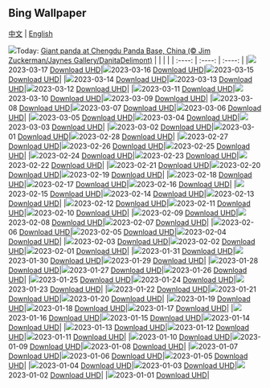 ## Bing Wallpaper
[中文](README.md) | [English](README_en.md)

![](https://www.bing.com/th?id=OHR.ChengduPanda_EN-US7206176908_UHD.jpg&w=1000)Today: [Giant panda at Chengdu Panda Base, China (© Jim Zuckerman/Jaynes Gallery/DanitaDelimont)](https://www.bing.com/th?id=OHR.ChengduPanda_EN-US7206176908_UHD.jpg)
|      |      |      |
| :----: | :----: | :----: |
|![](https://www.bing.com/th?id=OHR.ChengduPanda_EN-US7206176908_UHD.jpg&rf=LaDigue_UHD.jpg&pid=hp&w=384&h=216&rs=1&c=4)2023-03-17 [Download UHD](https://www.bing.com/th?id=OHR.ChengduPanda_EN-US7206176908_UHD.jpg)|![](https://www.bing.com/th?id=OHR.AgueroSpain_EN-US7079433596_UHD.jpg&rf=LaDigue_UHD.jpg&pid=hp&w=384&h=216&rs=1&c=4)2023-03-16 [Download UHD](https://www.bing.com/th?id=OHR.AgueroSpain_EN-US7079433596_UHD.jpg)|![](https://www.bing.com/th?id=OHR.CyprusMaze_EN-US7012705307_UHD.jpg&rf=LaDigue_UHD.jpg&pid=hp&w=384&h=216&rs=1&c=4)2023-03-15 [Download UHD](https://www.bing.com/th?id=OHR.CyprusMaze_EN-US7012705307_UHD.jpg)|
|![](https://www.bing.com/th?id=OHR.LionessesNap_EN-US6947230556_UHD.jpg&rf=LaDigue_UHD.jpg&pid=hp&w=384&h=216&rs=1&c=4)2023-03-14 [Download UHD](https://www.bing.com/th?id=OHR.LionessesNap_EN-US6947230556_UHD.jpg)|![](https://www.bing.com/th?id=OHR.TheaterRomania_EN-US6839059395_UHD.jpg&rf=LaDigue_UHD.jpg&pid=hp&w=384&h=216&rs=1&c=4)2023-03-13 [Download UHD](https://www.bing.com/th?id=OHR.TheaterRomania_EN-US6839059395_UHD.jpg)|![](https://www.bing.com/th?id=OHR.LongWharf_EN-US6625072596_UHD.jpg&rf=LaDigue_UHD.jpg&pid=hp&w=384&h=216&rs=1&c=4)2023-03-12 [Download UHD](https://www.bing.com/th?id=OHR.LongWharf_EN-US6625072596_UHD.jpg)|
|![](https://www.bing.com/th?id=OHR.EdaleValley_EN-US6544571023_UHD.jpg&rf=LaDigue_UHD.jpg&pid=hp&w=384&h=216&rs=1&c=4)2023-03-11 [Download UHD](https://www.bing.com/th?id=OHR.EdaleValley_EN-US6544571023_UHD.jpg)|![](https://www.bing.com/th?id=OHR.WaimeaRainbow_EN-US1376447893_UHD.jpg&rf=LaDigue_UHD.jpg&pid=hp&w=384&h=216&rs=1&c=4)2023-03-10 [Download UHD](https://www.bing.com/th?id=OHR.WaimeaRainbow_EN-US1376447893_UHD.jpg)|![](https://www.bing.com/th?id=OHR.IntlWomensDayChange_EN-US1089722389_UHD.jpg&rf=LaDigue_UHD.jpg&pid=hp&w=384&h=216&rs=1&c=4)2023-03-09 [Download UHD](https://www.bing.com/th?id=OHR.IntlWomensDayChange_EN-US1089722389_UHD.jpg)|
|![](https://www.bing.com/th?id=OHR.YuanyangChina_EN-US0997293657_UHD.jpg&rf=LaDigue_UHD.jpg&pid=hp&w=384&h=216&rs=1&c=4)2023-03-08 [Download UHD](https://www.bing.com/th?id=OHR.YuanyangChina_EN-US0997293657_UHD.jpg)|![](https://www.bing.com/th?id=OHR.IcelandHorses_EN-US0725710929_UHD.jpg&rf=LaDigue_UHD.jpg&pid=hp&w=384&h=216&rs=1&c=4)2023-03-07 [Download UHD](https://www.bing.com/th?id=OHR.IcelandHorses_EN-US0725710929_UHD.jpg)|![](https://www.bing.com/th?id=OHR.TokyoMoat_EN-US9901957262_UHD.jpg&rf=LaDigue_UHD.jpg&pid=hp&w=384&h=216&rs=1&c=4)2023-03-06 [Download UHD](https://www.bing.com/th?id=OHR.TokyoMoat_EN-US9901957262_UHD.jpg)|
|![](https://www.bing.com/th?id=OHR.PicoVolcano_EN-US0491099827_UHD.jpg&rf=LaDigue_UHD.jpg&pid=hp&w=384&h=216&rs=1&c=4)2023-03-05 [Download UHD](https://www.bing.com/th?id=OHR.PicoVolcano_EN-US0491099827_UHD.jpg)|![](https://www.bing.com/th?id=OHR.OrcaNorway_EN-US0377841310_UHD.jpg&rf=LaDigue_UHD.jpg&pid=hp&w=384&h=216&rs=1&c=4)2023-03-04 [Download UHD](https://www.bing.com/th?id=OHR.OrcaNorway_EN-US0377841310_UHD.jpg)|![](https://www.bing.com/th?id=OHR.NegratinSpain_EN-US0285047102_UHD.jpg&rf=LaDigue_UHD.jpg&pid=hp&w=384&h=216&rs=1&c=4)2023-03-03 [Download UHD](https://www.bing.com/th?id=OHR.NegratinSpain_EN-US0285047102_UHD.jpg)|
|![](https://www.bing.com/th?id=OHR.SuffrageMonumentDC_EN-US0188045009_UHD.jpg&rf=LaDigue_UHD.jpg&pid=hp&w=384&h=216&rs=1&c=4)2023-03-02 [Download UHD](https://www.bing.com/th?id=OHR.SuffrageMonumentDC_EN-US0188045009_UHD.jpg)|![](https://www.bing.com/th?id=OHR.AtraniAmalfi_EN-US0095082556_UHD.jpg&rf=LaDigue_UHD.jpg&pid=hp&w=384&h=216&rs=1&c=4)2023-03-01 [Download UHD](https://www.bing.com/th?id=OHR.AtraniAmalfi_EN-US0095082556_UHD.jpg)|![](https://www.bing.com/th?id=OHR.PolarBearFrost_EN-US9888741440_UHD.jpg&rf=LaDigue_UHD.jpg&pid=hp&w=384&h=216&rs=1&c=4)2023-02-28 [Download UHD](https://www.bing.com/th?id=OHR.PolarBearFrost_EN-US9888741440_UHD.jpg)|
|![](https://www.bing.com/th?id=OHR.CanopyPeru_EN-US9715922202_UHD.jpg&rf=LaDigue_UHD.jpg&pid=hp&w=384&h=216&rs=1&c=4)2023-02-27 [Download UHD](https://www.bing.com/th?id=OHR.CanopyPeru_EN-US9715922202_UHD.jpg)|![](https://www.bing.com/th?id=OHR.BryceAnniv_EN-US9498074213_UHD.jpg&rf=LaDigue_UHD.jpg&pid=hp&w=384&h=216&rs=1&c=4)2023-02-26 [Download UHD](https://www.bing.com/th?id=OHR.BryceAnniv_EN-US9498074213_UHD.jpg)|![](https://www.bing.com/th?id=OHR.RichmondParkDuck_EN-US9381974155_UHD.jpg&rf=LaDigue_UHD.jpg&pid=hp&w=384&h=216&rs=1&c=4)2023-02-25 [Download UHD](https://www.bing.com/th?id=OHR.RichmondParkDuck_EN-US9381974155_UHD.jpg)|
|![](https://www.bing.com/th?id=OHR.BlueWinterParis_EN-US2358774284_UHD.jpg&rf=LaDigue_UHD.jpg&pid=hp&w=384&h=216&rs=1&c=4)2023-02-24 [Download UHD](https://www.bing.com/th?id=OHR.BlueWinterParis_EN-US2358774284_UHD.jpg)|![](https://www.bing.com/th?id=OHR.FreedomRallyChi_EN-US2565810173_UHD.jpg&rf=LaDigue_UHD.jpg&pid=hp&w=384&h=216&rs=1&c=4)2023-02-23 [Download UHD](https://www.bing.com/th?id=OHR.FreedomRallyChi_EN-US2565810173_UHD.jpg)|![](https://www.bing.com/th?id=OHR.MardiGrasNOLA_EN-US2138635038_UHD.jpg&rf=LaDigue_UHD.jpg&pid=hp&w=384&h=216&rs=1&c=4)2023-02-22 [Download UHD](https://www.bing.com/th?id=OHR.MardiGrasNOLA_EN-US2138635038_UHD.jpg)|
|![](https://www.bing.com/th?id=OHR.PresDayDC_EN-US2054662773_UHD.jpg&rf=LaDigue_UHD.jpg&pid=hp&w=384&h=216&rs=1&c=4)2023-02-21 [Download UHD](https://www.bing.com/th?id=OHR.PresDayDC_EN-US2054662773_UHD.jpg)|![](https://www.bing.com/th?id=OHR.MauiWhale_EN-US1928366389_UHD.jpg&rf=LaDigue_UHD.jpg&pid=hp&w=384&h=216&rs=1&c=4)2023-02-20 [Download UHD](https://www.bing.com/th?id=OHR.MauiWhale_EN-US1928366389_UHD.jpg)|![](https://www.bing.com/th?id=OHR.EbenIceCave_EN-US1839710567_UHD.jpg&rf=LaDigue_UHD.jpg&pid=hp&w=384&h=216&rs=1&c=4)2023-02-19 [Download UHD](https://www.bing.com/th?id=OHR.EbenIceCave_EN-US1839710567_UHD.jpg)|
|![](https://www.bing.com/th?id=OHR.BirdcountAllen_EN-US1766542066_UHD.jpg&rf=LaDigue_UHD.jpg&pid=hp&w=384&h=216&rs=1&c=4)2023-02-18 [Download UHD](https://www.bing.com/th?id=OHR.BirdcountAllen_EN-US1766542066_UHD.jpg)|![](https://www.bing.com/th?id=OHR.FireFallYosemite_EN-US1696286356_UHD.jpg&rf=LaDigue_UHD.jpg&pid=hp&w=384&h=216&rs=1&c=4)2023-02-17 [Download UHD](https://www.bing.com/th?id=OHR.FireFallYosemite_EN-US1696286356_UHD.jpg)|![](https://www.bing.com/th?id=OHR.HippoDayChobe_EN-US1475666654_UHD.jpg&rf=LaDigue_UHD.jpg&pid=hp&w=384&h=216&rs=1&c=4)2023-02-16 [Download UHD](https://www.bing.com/th?id=OHR.HippoDayChobe_EN-US1475666654_UHD.jpg)|
|![](https://www.bing.com/th?id=OHR.OtaruIgloo_EN-US1380797135_UHD.jpg&rf=LaDigue_UHD.jpg&pid=hp&w=384&h=216&rs=1&c=4)2023-02-15 [Download UHD](https://www.bing.com/th?id=OHR.OtaruIgloo_EN-US1380797135_UHD.jpg)|![](https://www.bing.com/th?id=OHR.MoonValley_EN-US1284273095_UHD.jpg&rf=LaDigue_UHD.jpg&pid=hp&w=384&h=216&rs=1&c=4)2023-02-14 [Download UHD](https://www.bing.com/th?id=OHR.MoonValley_EN-US1284273095_UHD.jpg)|![](https://www.bing.com/th?id=OHR.BoobyDarwinDay_EN-US7558308740_UHD.jpg&rf=LaDigue_UHD.jpg&pid=hp&w=384&h=216&rs=1&c=4)2023-02-13 [Download UHD](https://www.bing.com/th?id=OHR.BoobyDarwinDay_EN-US7558308740_UHD.jpg)|
|![](https://www.bing.com/th?id=OHR.DarkSkiesDV_EN-US5129041284_UHD.jpg&rf=LaDigue_UHD.jpg&pid=hp&w=384&h=216&rs=1&c=4)2023-02-12 [Download UHD](https://www.bing.com/th?id=OHR.DarkSkiesDV_EN-US5129041284_UHD.jpg)|![](https://www.bing.com/th?id=OHR.EpidaurusGreece_EN-US0957261511_UHD.jpg&rf=LaDigue_UHD.jpg&pid=hp&w=384&h=216&rs=1&c=4)2023-02-11 [Download UHD](https://www.bing.com/th?id=OHR.EpidaurusGreece_EN-US0957261511_UHD.jpg)|![](https://www.bing.com/th?id=OHR.LowerAntelopeAZ_EN-US3547494170_UHD.jpg&rf=LaDigue_UHD.jpg&pid=hp&w=384&h=216&rs=1&c=4)2023-02-10 [Download UHD](https://www.bing.com/th?id=OHR.LowerAntelopeAZ_EN-US3547494170_UHD.jpg)|
|![](https://www.bing.com/th?id=OHR.NorwayRestArea_EN-US3474268008_UHD.jpg&rf=LaDigue_UHD.jpg&pid=hp&w=384&h=216&rs=1&c=4)2023-02-09 [Download UHD](https://www.bing.com/th?id=OHR.NorwayRestArea_EN-US3474268008_UHD.jpg)|![](https://www.bing.com/th?id=OHR.MedievalLabro_EN-US3411281136_UHD.jpg&rf=LaDigue_UHD.jpg&pid=hp&w=384&h=216&rs=1&c=4)2023-02-08 [Download UHD](https://www.bing.com/th?id=OHR.MedievalLabro_EN-US3411281136_UHD.jpg)|![](https://www.bing.com/th?id=OHR.WaitangiFjordlandNP_EN-US6375624505_UHD.jpg&rf=LaDigue_UHD.jpg&pid=hp&w=384&h=216&rs=1&c=4)2023-02-07 [Download UHD](https://www.bing.com/th?id=OHR.WaitangiFjordlandNP_EN-US6375624505_UHD.jpg)|
|![](https://www.bing.com/th?id=OHR.MonarchPismo_EN-US3162751009_UHD.jpg&rf=LaDigue_UHD.jpg&pid=hp&w=384&h=216&rs=1&c=4)2023-02-06 [Download UHD](https://www.bing.com/th?id=OHR.MonarchPismo_EN-US3162751009_UHD.jpg)|![](https://www.bing.com/th?id=OHR.RosaParksBus_EN-US3109740887_UHD.jpg&rf=LaDigue_UHD.jpg&pid=hp&w=384&h=216&rs=1&c=4)2023-02-05 [Download UHD](https://www.bing.com/th?id=OHR.RosaParksBus_EN-US3109740887_UHD.jpg)|![](https://www.bing.com/th?id=OHR.QuebecFrontenac_EN-US3034032069_UHD.jpg&rf=LaDigue_UHD.jpg&pid=hp&w=384&h=216&rs=1&c=4)2023-02-04 [Download UHD](https://www.bing.com/th?id=OHR.QuebecFrontenac_EN-US3034032069_UHD.jpg)|
|![](https://www.bing.com/th?id=OHR.GroundhogThree_EN-US2975789647_UHD.jpg&rf=LaDigue_UHD.jpg&pid=hp&w=384&h=216&rs=1&c=4)2023-02-03 [Download UHD](https://www.bing.com/th?id=OHR.GroundhogThree_EN-US2975789647_UHD.jpg)|![](https://www.bing.com/th?id=OHR.LittleRockNine_EN-US4940477720_UHD.jpg&rf=LaDigue_UHD.jpg&pid=hp&w=384&h=216&rs=1&c=4)2023-02-02 [Download UHD](https://www.bing.com/th?id=OHR.LittleRockNine_EN-US4940477720_UHD.jpg)|![](https://www.bing.com/th?id=OHR.ZebraTrio_EN-US4742257683_UHD.jpg&rf=LaDigue_UHD.jpg&pid=hp&w=384&h=216&rs=1&c=4)2023-02-01 [Download UHD](https://www.bing.com/th?id=OHR.ZebraTrio_EN-US4742257683_UHD.jpg)|
|![](https://www.bing.com/th?id=OHR.IceSailingBalaton_EN-US2751943390_UHD.jpg&rf=LaDigue_UHD.jpg&pid=hp&w=384&h=216&rs=1&c=4)2023-01-31 [Download UHD](https://www.bing.com/th?id=OHR.IceSailingBalaton_EN-US2751943390_UHD.jpg)|![](https://www.bing.com/th?id=OHR.BlackbirdDay_EN-US2693700478_UHD.jpg&rf=LaDigue_UHD.jpg&pid=hp&w=384&h=216&rs=1&c=4)2023-01-30 [Download UHD](https://www.bing.com/th?id=OHR.BlackbirdDay_EN-US2693700478_UHD.jpg)|![](https://www.bing.com/th?id=OHR.BlueBahamas_EN-US2634514272_UHD.jpg&rf=LaDigue_UHD.jpg&pid=hp&w=384&h=216&rs=1&c=4)2023-01-29 [Download UHD](https://www.bing.com/th?id=OHR.BlueBahamas_EN-US2634514272_UHD.jpg)|
|![](https://www.bing.com/th?id=OHR.RedMangrove_EN-US2559915803_UHD.jpg&rf=LaDigue_UHD.jpg&pid=hp&w=384&h=216&rs=1&c=4)2023-01-28 [Download UHD](https://www.bing.com/th?id=OHR.RedMangrove_EN-US2559915803_UHD.jpg)|![](https://www.bing.com/th?id=OHR.HighArchChina_EN-US3519227219_UHD.jpg&rf=LaDigue_UHD.jpg&pid=hp&w=384&h=216&rs=1&c=4)2023-01-27 [Download UHD](https://www.bing.com/th?id=OHR.HighArchChina_EN-US3519227219_UHD.jpg)|![](https://www.bing.com/th?id=OHR.BirksofAberfeldy_EN-US2525260479_UHD.jpg&rf=LaDigue_UHD.jpg&pid=hp&w=384&h=216&rs=1&c=4)2023-01-26 [Download UHD](https://www.bing.com/th?id=OHR.BirksofAberfeldy_EN-US2525260479_UHD.jpg)|
|![](https://www.bing.com/th?id=OHR.ColleSantaLucia_EN-US2362622808_UHD.jpg&rf=LaDigue_UHD.jpg&pid=hp&w=384&h=216&rs=1&c=4)2023-01-25 [Download UHD](https://www.bing.com/th?id=OHR.ColleSantaLucia_EN-US2362622808_UHD.jpg)|![](https://www.bing.com/th?id=OHR.SunriseMoai_EN-US2278287529_UHD.jpg&rf=LaDigue_UHD.jpg&pid=hp&w=384&h=216&rs=1&c=4)2023-01-24 [Download UHD](https://www.bing.com/th?id=OHR.SunriseMoai_EN-US2278287529_UHD.jpg)|![](https://www.bing.com/th?id=OHR.YearRabbit_EN-US2153925391_UHD.jpg&rf=LaDigue_UHD.jpg&pid=hp&w=384&h=216&rs=1&c=4)2023-01-23 [Download UHD](https://www.bing.com/th?id=OHR.YearRabbit_EN-US2153925391_UHD.jpg)|
|![](https://www.bing.com/th?id=OHR.HuggingKanga_EN-US2086666028_UHD.jpg&rf=LaDigue_UHD.jpg&pid=hp&w=384&h=216&rs=1&c=4)2023-01-22 [Download UHD](https://www.bing.com/th?id=OHR.HuggingKanga_EN-US2086666028_UHD.jpg)|![](https://www.bing.com/th?id=OHR.FalklandKings_EN-US1992849422_UHD.jpg&rf=LaDigue_UHD.jpg&pid=hp&w=384&h=216&rs=1&c=4)2023-01-21 [Download UHD](https://www.bing.com/th?id=OHR.FalklandKings_EN-US1992849422_UHD.jpg)|![](https://www.bing.com/th?id=OHR.SFFParkCity_EN-US1872185938_UHD.jpg&rf=LaDigue_UHD.jpg&pid=hp&w=384&h=216&rs=1&c=4)2023-01-20 [Download UHD](https://www.bing.com/th?id=OHR.SFFParkCity_EN-US1872185938_UHD.jpg)|
|![](https://www.bing.com/th?id=OHR.WhiteSands_EN-US1584863251_UHD.jpg&rf=LaDigue_UHD.jpg&pid=hp&w=384&h=216&rs=1&c=4)2023-01-19 [Download UHD](https://www.bing.com/th?id=OHR.WhiteSands_EN-US1584863251_UHD.jpg)|![](https://www.bing.com/th?id=OHR.SessileOaks_EN-US1487454928_UHD.jpg&rf=LaDigue_UHD.jpg&pid=hp&w=384&h=216&rs=1&c=4)2023-01-18 [Download UHD](https://www.bing.com/th?id=OHR.SessileOaks_EN-US1487454928_UHD.jpg)|![](https://www.bing.com/th?id=OHR.InscriptionWall_EN-US1392173431_UHD.jpg&rf=LaDigue_UHD.jpg&pid=hp&w=384&h=216&rs=1&c=4)2023-01-17 [Download UHD](https://www.bing.com/th?id=OHR.InscriptionWall_EN-US1392173431_UHD.jpg)|
|![](https://www.bing.com/th?id=OHR.Turku_EN-US1258814703_UHD.jpg&rf=LaDigue_UHD.jpg&pid=hp&w=384&h=216&rs=1&c=4)2023-01-16 [Download UHD](https://www.bing.com/th?id=OHR.Turku_EN-US1258814703_UHD.jpg)|![](https://www.bing.com/th?id=OHR.DonkeyFeast_EN-US1153850805_UHD.jpg&rf=LaDigue_UHD.jpg&pid=hp&w=384&h=216&rs=1&c=4)2023-01-15 [Download UHD](https://www.bing.com/th?id=OHR.DonkeyFeast_EN-US1153850805_UHD.jpg)|![](https://www.bing.com/th?id=OHR.Pneumatocysts_EN-US1065729036_UHD.jpg&rf=LaDigue_UHD.jpg&pid=hp&w=384&h=216&rs=1&c=4)2023-01-14 [Download UHD](https://www.bing.com/th?id=OHR.Pneumatocysts_EN-US1065729036_UHD.jpg)|
|![](https://www.bing.com/th?id=OHR.RumeliHisari_EN-US4800002879_UHD.jpg&rf=LaDigue_UHD.jpg&pid=hp&w=384&h=216&rs=1&c=4)2023-01-13 [Download UHD](https://www.bing.com/th?id=OHR.RumeliHisari_EN-US4800002879_UHD.jpg)|![](https://www.bing.com/th?id=OHR.Umschreibung_EN-US4693850900_UHD.jpg&rf=LaDigue_UHD.jpg&pid=hp&w=384&h=216&rs=1&c=4)2023-01-12 [Download UHD](https://www.bing.com/th?id=OHR.Umschreibung_EN-US4693850900_UHD.jpg)|![](https://www.bing.com/th?id=OHR.HummockIce_EN-US4606231645_UHD.jpg&rf=LaDigue_UHD.jpg&pid=hp&w=384&h=216&rs=1&c=4)2023-01-11 [Download UHD](https://www.bing.com/th?id=OHR.HummockIce_EN-US4606231645_UHD.jpg)|
|![](https://www.bing.com/th?id=OHR.BisonWindCave_EN-US4537340482_UHD.jpg&rf=LaDigue_UHD.jpg&pid=hp&w=384&h=216&rs=1&c=4)2023-01-10 [Download UHD](https://www.bing.com/th?id=OHR.BisonWindCave_EN-US4537340482_UHD.jpg)|![](https://www.bing.com/th?id=OHR.Breckenridge_EN-US4460042968_UHD.jpg&rf=LaDigue_UHD.jpg&pid=hp&w=384&h=216&rs=1&c=4)2023-01-09 [Download UHD](https://www.bing.com/th?id=OHR.Breckenridge_EN-US4460042968_UHD.jpg)|![](https://www.bing.com/th?id=OHR.Mohair_EN-US4379797092_UHD.jpg&rf=LaDigue_UHD.jpg&pid=hp&w=384&h=216&rs=1&c=4)2023-01-08 [Download UHD](https://www.bing.com/th?id=OHR.Mohair_EN-US4379797092_UHD.jpg)|
|![](https://www.bing.com/th?id=OHR.BlackFell_EN-US4276698070_UHD.jpg&rf=LaDigue_UHD.jpg&pid=hp&w=384&h=216&rs=1&c=4)2023-01-07 [Download UHD](https://www.bing.com/th?id=OHR.BlackFell_EN-US4276698070_UHD.jpg)|![](https://www.bing.com/th?id=OHR.HIISSF_EN-US4182845947_UHD.jpg&rf=LaDigue_UHD.jpg&pid=hp&w=384&h=216&rs=1&c=4)2023-01-06 [Download UHD](https://www.bing.com/th?id=OHR.HIISSF_EN-US4182845947_UHD.jpg)|![](https://www.bing.com/th?id=OHR.Perihelion_EN-US4106263162_UHD.jpg&rf=LaDigue_UHD.jpg&pid=hp&w=384&h=216&rs=1&c=4)2023-01-05 [Download UHD](https://www.bing.com/th?id=OHR.Perihelion_EN-US4106263162_UHD.jpg)|
|![](https://www.bing.com/th?id=OHR.SandhillSleeping_EN-US4023790571_UHD.jpg&rf=LaDigue_UHD.jpg&pid=hp&w=384&h=216&rs=1&c=4)2023-01-04 [Download UHD](https://www.bing.com/th?id=OHR.SandhillSleeping_EN-US4023790571_UHD.jpg)|![](https://www.bing.com/th?id=OHR.HohenzollernBurg_EN-US3949412118_UHD.jpg&rf=LaDigue_UHD.jpg&pid=hp&w=384&h=216&rs=1&c=4)2023-01-03 [Download UHD](https://www.bing.com/th?id=OHR.HohenzollernBurg_EN-US3949412118_UHD.jpg)|![](https://www.bing.com/th?id=OHR.NorwayNYD_EN-US3880728634_UHD.jpg&rf=LaDigue_UHD.jpg&pid=hp&w=384&h=216&rs=1&c=4)2023-01-02 [Download UHD](https://www.bing.com/th?id=OHR.NorwayNYD_EN-US3880728634_UHD.jpg)|
|![](https://www.bing.com/th?id=OHR.SydneyNYE_EN-US3807524923_UHD.jpg&rf=LaDigue_UHD.jpg&pid=hp&w=384&h=216&rs=1&c=4)2023-01-01 [Download UHD](https://www.bing.com/th?id=OHR.SydneyNYE_EN-US3807524923_UHD.jpg)|